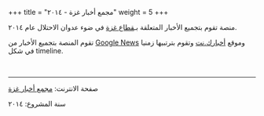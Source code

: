 +++
title = "مجمع أخبار غزة - ٢٠١٤"
weight = 5
+++

منصة تقوم بتجميع الأخبار المتعلقة بـ[قطاع غزة](https://en.wikipedia.org/wiki/Gaza_Strip) في ضوء عدوان الاحتلال عام ٢٠١٤. 

تقوم المنصة بتجميع الأخبار من [Google News](https://news.google.com/) وموقع [أخبارك.نت](https://www.akhbarak.net/) وتقوم بترتبيها زمنيا في شكل timeline.

<br />

---

صفحة الانترنت: [مجمع أخبار غزة](/gaza/)

سنة المشروع: ٢٠١٤
